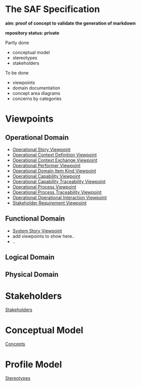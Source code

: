 # The SAF Specification
**aim: proof of concept to validate the generation of markdown**

**repository status: private**

Partly done
* conceptual model
* stereotypes
* stakeholders

To be done 
* viewpoints
* domain documentation
* concept area diagrams
* concerns by categories

# Viewpoints
## Operational Domain
* [Operational Story Viewpoint](viewpoints/Operational-Story-Viewpoint.md)
* [Operational Context Definition Viewpoint](viewpoints/Operational-Context-Definition-Viewpoint.md)
* [Operational Context Exchange Viewpoint](viewpoints/Operational-Context-Exchange-Viewpoint.md)
* [Operational Performer Viewpoint](viewpoints/Operational-Performer-Viewpoint.md)
* [Operational Domain Item Kind Viewpoint](viewpoints/Operational-Domain-Item-Kind-Viewpoint.md)
* [Operational Capability Viewpoint](viewpoints/Operational-Capability-Viewpoint.md)
* [Operational Capability Traceability Viewpoint](viewpoints/Operational-Capability-Traceability-Viewpoint.md)
* [Operational Process Viewpoint](viewpoints/Operational-Process-Viewpoint.md)
* [Operational Process Traceability Viewpoint](viewpoints/Operational-Process-Traceability-Viewpoint.md)
* [Operational Operational Interaction Viewpoint](viewpoints/Operational-Interaction-Viewpoint.md)
* [Stakeholder Requirement Viewpoint](viewpoints/Stakeholder-Requirement-Viewpoint.md)
## Functional Domain
* [System Story Viewpoint](viewpoints/System-Story-Viewpoint.md)
* add viewpoints to show here..
* ..
## Logical Domain
## Physical Domain

# Stakeholders
[Stakeholders](stakeholders.md)

# Conceptual Model
[Concepts](concepts.md)

# Profile Model
[Stereotypes](stereotypes.md)
